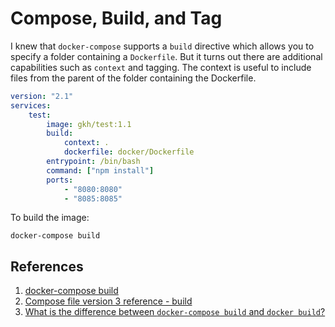 # Compose, Build, and Tag

I knew that `docker-compose` supports a `build` directive which allows you to specify a folder containing a `Dockerfile`. But it turns out there are additional capabilities such as `context` and tagging. The context is useful to include files from the parent of the folder containing the Dockerfile.

```yml
version: "2.1"
services:
    test:
        image: gkh/test:1.1
        build:
            context: .
            dockerfile: docker/Dockerfile
        entrypoint: /bin/bash
        command: ["npm install"]
        ports:
            - "8080:8080"
            - "8085:8085"
```

To build the image:

```console
docker-compose build
```

## References

1. [docker-compose build](https://docs.docker.com/compose/reference/build/)
1. [Compose file version 3 reference - build](https://docs.docker.com/compose/compose-file/#build)
1. [What is the difference between `docker-compose build` and `docker build`?](https://stackoverflow.com/a/50230608/6146580)
